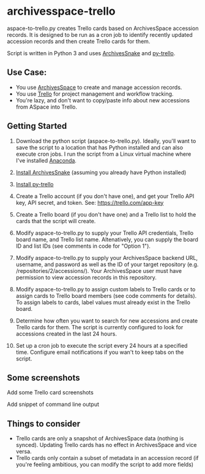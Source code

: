 # archivesspace-trello
aspace-to-trello.py creates Trello cards based on ArchivesSpace accession records. It is designed to be run as a cron job to identify recently updated accession records and then create Trello cards for them.

Script is written in Python 3 and uses [ArchivesSnake](https://github.com/archivesspace-labs/ArchivesSnake) and [py-trello](https://github.com/sarumont/py-trello).

## Use Case:
- You use [ArchivesSpace](https://archivesspace.org) to create and manage accession records. 
- You use [Trello](https://trello.com) for project management and workflow tracking. 
- You're lazy, and don't want to copy/paste info about new accessions from ASpace into Trello.

## Getting Started 
1. Download the python script (aspace-to-trello.py). Ideally, you'll want to save the script to a location that has Python installed and can also execute cron jobs. I run the script from a Linux virtual machine where I've installed [Anaconda](https://www.anaconda.com/distribution/).

2. [Install ArchivesSnake](https://github.com/archivesspace-labs/ArchivesSnake#installation) (assuming you already have Python installed)

3. [Install py-trello](https://pypi.org/project/py-trello/)

4. Create a Trello account (if you don't have one), and get your Trello API key, API secret, and token.  See: https://trello.com/app-key

5. Create a Trello board (if you don't have one) and a Trello list to hold the cards that the script will create.

6. Modify aspace-to-trello.py to supply your Trello API credentials, Trello board name, and Trello list name. Altenatively, you can supply the board ID and list IDs (see comments in code for "Option 1").

7. Modify aspace-to-trello.py to supply your ArchivesSpace backend URL, username, and password as well as the ID of your target repository (e.g. /repositories/2/accessions/). Your ArchivesSpace user must have permission to view accession records in this repository.

8. Modify aspace-to-trello.py to assign custom labels to Trello cards or to assign cards to Trello board members (see code comments for details). To assign labels to cards, label values must already exist in the Trello board.

9. Determine how often you want to search for new accessions and create Trello cards for them. The script is currently configured to look for accessions created in the last 24 hours.

10. Set up a cron job to execute the script every 24 hours at a specified time. Configure email notifications if you wan't to keep tabs on the script.


## Some screenshots
Add some Trello card screenshots

Add snippet of command line output


## Things to consider
- Trello cards are only a snapshot of ArchivesSpace data (nothing is synced). Updating Trello cards has no effect in ArchivesSpace and vice versa.
- Trello cards only contain a subset of metadata in an accession record (if you're feeling ambitious, you can modify the script to add more fields)


